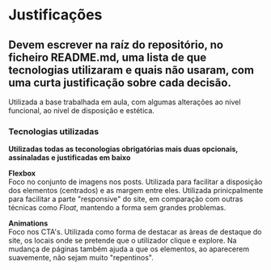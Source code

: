 # Justificações  

## Devem escrever na raíz do repositório, no ficheiro README.md, uma lista de que tecnologias utilizaram e quais não usaram, com uma curta justificação sobre cada decisão.  

Utilizada a base trabalhada em aula, com algumas alterações ao nivel funcional, ao nivel de disposição e estética.  

### Tecnologias utilizadas  

**Utilizadas todas as teconologias obrigatórias mais duas opcionais, assinaladas e justificadas em baixo**  

**Flexbox**  
Foco no conjunto de imagens nos posts. Utilizada para facilitar a disposição dos elementos (centrados) e as margem entre eles. Utilizada prinicpalmente para facilitar a parte "responsive" do site, em comparação com outras técnicas como *Float*, mantendo a forma sem grandes problemas.  

**Animations**  
Foco nos CTA's. Utilizada como forma de destacar as àreas de destaque do site, os locais onde se pretende que o utilizador clique e explore. Na mudança de páginas também ajuda a que os elementos, ao aparecerem suavemente, não sejam muito "repentinos".   


